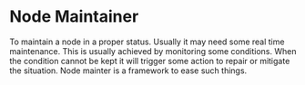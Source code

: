 # Node Maintainer

To maintain a node in a proper status. Usually it may need some real time maintenance. This is usually achieved by monitoring some conditions. When the condition cannot be kept it will trigger some action to repair or mitigate the situation. Node mainter is a framework to ease such things.
